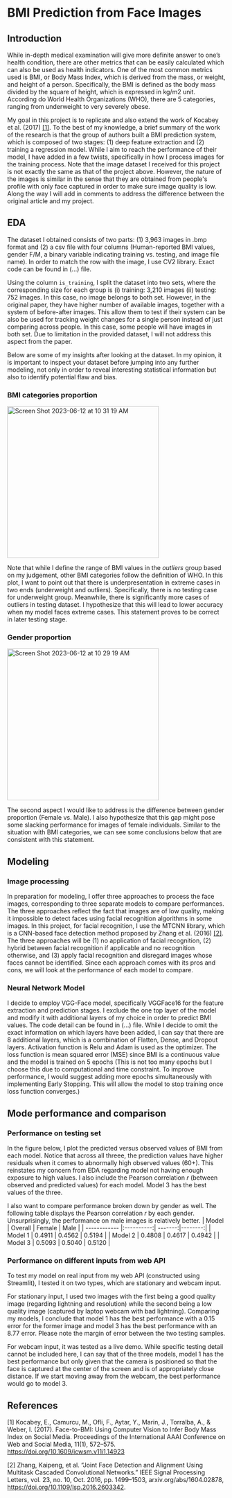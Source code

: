 # BMI Prediction from Face Images 

## Introduction 
While in-depth medical examination will give more definite answer to one’s health condition, there are other metrics that can be easily calculated which can also be used as health indicators. One of the most common metrics used is BMI, or Body Mass Index, which is derived from the mass, or weight, and height of a person. Specifically, the BMI is defined as the body mass divided by the square of height, which is expressed in kg/m2 unit. According do World Health Organizations (WHO), there are 5 categories, ranging from underweight to very severely obese. 

My goal in this project is to replicate and also extend the work of Kocabey et al. (2017) [[1]](#1). To the best of my knowledge, a brief summary of the work of the research is that the group of authors built a BMI prediction system, which is composed of two stages: (1) deep feature extraction and (2) training a regression model. While I aim to reach the performance of their model, I have added in a few twists, specifically in how I process images for the training process. Note that the image dataset I received for this project is not exactly the same as that of the project above. However, the nature of the images is similar in the sense that they are obtained from people's profile with only face captured in order to make sure image quality is low. Along the way I will add in comments to address the difference between the original article and my project. 

## EDA
The dataset I obtained consists of two parts: (1) 3,963 images in .bmp format and (2) a csv file with four columns (Human-reported BMI values, gender F/M, a binary variable indicating training vs. testing, and image file name). In order to match the row with the image, I use CV2 library. Exact code can be found in (...) file. 

Using the column `is_training`, I split the dataset into two sets, where the corresponding size for each group is (i) training: 3,210 images (ii) testing: 752 images. In this case, no image belongs to both set. However, in the original paper, they have higher number of available images, together with a system of before-after images. This allow them to test if their system can be also be used for tracking weight changes for a single person instead of just comparing across people. In this case, some people will have images in both set. Due to limitation in the provided dataset, I will not address this aspect from the paper.  

Below are some of my insights after looking at the dataset. In my opinion, it is important to inspect your dataset before jumping into any further modeling, not only in order to reveal interesting statistical information but also to identify potential flaw and bias. 

### BMI categories proportion 

<img width="350" alt="Screen Shot 2023-06-12 at 10 31 19 AM" src="https://github.com/dangtr1910/bmi_prediction/assets/108795992/e94797ed-07a2-453c-a093-f22d4a9dbfe9">

Note that while I define the range of BMI values in the *outliers* group based on my judgement, other BMI categories follow the definition of WHO. In this plot, I want to point out that there is underpresentation in extreme cases in two ends (underweight and outliers). Specifically, there is no testing case for underweight group. Meanwhile, there is significantly more cases of outliers in testing dataset. I hypothesize that this will lead to lower accuracy when my model faces extreme cases. This statement proves to be correct in later testing stage. 

### Gender proportion 
<img width="350" alt="Screen Shot 2023-06-12 at 10 29 19 AM" src="https://github.com/dangtr1910/bmi_prediction/assets/108795992/b242df4f-84bd-408a-9bd7-8c14feb0751a">

The second aspect I would like to address is the difference between gender proportion (Female vs. Male). I also hypothesize that this gap might pose some slacking performance for images of female individuals. Similar to the situation with BMI categories, we can see some conclusions below that are consistent with this statement. 

## Modeling 

### Image processing 
In preparation for modeling, I offer three approaches to process the face images, corresponding to three separate models to compare performances. The three approaches reflect the fact that images are of low quality, making it impossible to detect faces using facial recognition algorithms in some images. In this project, for facial recognition, I use the MTCNN library, which is a CNN-based face detection method proposed by Zhang et al. (2016) [[2]](#2). The three approaches will be (1) no application of facial recognition, (2) hybrid between facial recognition if applicable and no recognition otherwise, and (3) apply facial recognition and disregard images whose faces cannot be identified. Since each approach comes with its pros and cons, we will look at the performance of each model to compare. 

### Neural Network Model
I decide to employ VGG-Face model, specifically VGGFace16 for the feature extraction and prediction stages. I exclude the one top layer of the model and modify it with additional layers of my choice in order to predict BMI values. The code detail can be found in (...) file. While I decide to omit the exact information on which layers have been added, I can say that there are 8 additional layers, which is a combination of Flatten, Dense, and Dropout layers. Activation function is Relu and Adam is used as the optimizer. The loss function is mean squared error (MSE) since BMI is a continuous value and the model is trained on 5 epochs (This is not too many epochs but I choose this due to computational and time constraint. To improve performance, I would suggest adding more epochs simultaneously with implementing Early Stopping. This will allow the model to stop training once loss function converges.)

## Mode performance and comparison  
### Performance on testing set 
In the figure below, I plot the predicted versus observed values of BMI from each model. Notice that across all threee, the prediction values have higher residuals when it comes to abnormally high observed values (60+). This reinstates my concern from EDA regarding model not having enough exposure to high values. I also include the Pearson correlation *r* (between observed and predicted values) for each model. Model 3 has the best values of the three. 

I also want to compare performance broken down by gender as well. The following table displays the Pearson correlation *r* by each gender. Unsurprisingly, the performance on male images is relatively better. 
| Model        | Overall    | Female  | Male    |
| ------------ |:----------:| -------:|--------:|
| Model 1      | 0.4911     | 0.4562  | 0.5194  |
| Model 2      | 0.4808     | 0.4617  | 0.4942  |
| Model 3      | 0.5093     | 0.5040  | 0.5120  |

### Performance on different inputs from web API
To test my model on real input from my web API (constructed using Streamlit), I tested it on two types, which are stationary and webcam input. 

For stationary input, I used two images with the first being a good quality image (regarding lightning and resolution) while the second being a low quality image (captured by laptop webcam with bad lightning). Comparing my models, I conclude that model 1 has the best performance with a 0.15 error for the former image and model 3 has the best performance with an 8.77 error. Please note the margin of error between the two testing samples. 

For webcam input, it was tested as a live demo. While specific testing detail cannot be included here, I can say that of the three models, model 1 has the best performance but only given that the camera is positioned so that the face is captured at the center of the screen and is of appropriately close distance. If we start moving away from the webcam, the best performance would go to model 3. 


## References
<a id="1">[1]</a> 
Kocabey, E., Camurcu, M., Ofli, F., Aytar, Y., Marin, J., Torralba, A., & Weber, I. (2017). Face-to-BMI: Using Computer Vision to Infer Body Mass Index on Social Media. Proceedings of the International AAAI Conference on Web and Social Media, 11(1), 572–575. https://doi.org/10.1609/icwsm.v11i1.14923

<a id="2">[2]</a> 
Zhang, Kaipeng, et al. “Joint Face Detection and Alignment Using Multitask Cascaded Convolutional Networks.” IEEE Signal Processing Letters, vol. 23, no. 10, Oct. 2016, pp. 1499–1503, arxiv.org/abs/1604.02878, https://doi.org/10.1109/lsp.2016.2603342.

